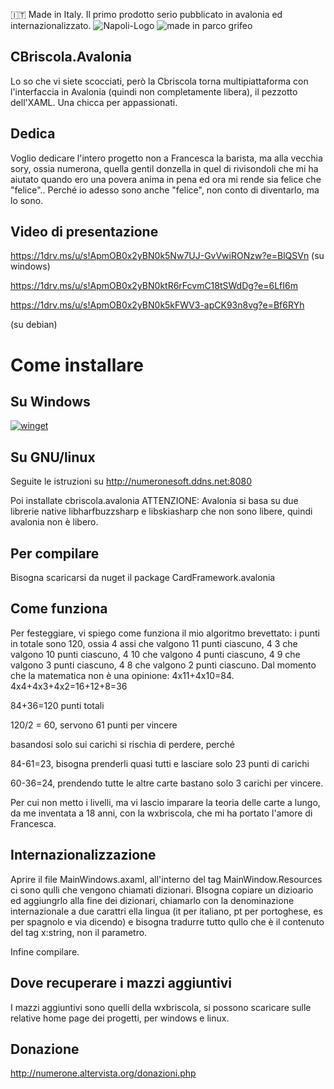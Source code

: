 :it: Made in Italy. Il primo prodotto serio pubblicato in avalonia ed internazionalizzato.
![Napoli-Logo](https://github.com/user-attachments/assets/8163c808-62d3-40d3-bce3-0957e57bc26a)
![made in parco grifeo](https://github.com/user-attachments/assets/fadbf046-aeae-4f11-bda4-eb332c701d56)


## CBriscola.Avalonia
Lo so che vi siete scocciati, però la Cbriscola torna multipiattaforma con l'interfaccia in Avalonia (quindi non completamente libera), il pezzotto dell'XAML. Una chicca per appassionati.

## Dedica
Voglio dedicare l'intero progetto non a Francesca la barista, ma alla vecchia sory, ossia numerona, quella gentil donzella in quel di rivisondoli che mi ha aiutato quando ero una povera anima in pena ed ora mi rende sia felice che "felice"..
Perché io adesso sono anche "felice", non conto di diventarlo, ma lo sono.

## Video di presentazione

 https://1drv.ms/u/s!ApmOB0x2yBN0k5Nw7UJ-GvVwiRONzw?e=BlQSVn (su windows)


https://1drv.ms/u/s!ApmOB0x2yBN0ktR6rFcvmC18tSWdDg?e=6LfI6m 

https://1drv.ms/u/s!ApmOB0x2yBN0k5kFWV3-apCK93n8vg?e=Bf6RYh

(su debian)

# Come installare

## Su Windows

[![winget](https://user-images.githubusercontent.com/49786146/159123313-3bdafdd3-5130-4b0d-9003-40618390943a.png)](https://marticliment.com/wingetui/share?pid=GiulioSorrentino.CBriscola.Avalonia&pname=CBriscola.Avalonia&psource=Winget:%20winget)

## Su GNU/linux
Seguite le istruzioni su http://numeronesoft.ddns.net:8080

Poi installate cbriscola.avalonia
ATTENZIONE:
Avalonia si basa su due librerie native libharfbuzzsharp e libskiasharp che non sono libere, quindi avalonia non è libero.

## Per compilare

Bisogna scaricarsi da nuget il package CardFramework.avalonia

## Come funziona
Per festeggiare, vi spiego come funziona il mio algoritmo brevettato:
i punti in totale sono 120, ossia 4 assi che valgono 11 punti ciascuno, 4 3 che valgono 10 punti ciascuno, 4 10 che valgono 4 punti ciascuno, 4 9 che valgono 3 punti ciascuno, 4 8 che valgono 2 punti ciascuno.
Dal momento che la matematica non è una opinione:
4x11+4x10=84.
4x4+4x3+4x2=16+12+8=36

84+36=120 punti totali

120/2 = 60, servono 61 punti per vincere

basandosi solo sui carichi si rischia di perdere, perché

84-61=23, bisogna prenderli quasi tutti e lasciare solo 23 punti di carichi

60-36=24, prendendo tutte le altre carte bastano solo 3 carichi per vincere.

Per cui non metto i livelli, ma vi lascio imparare la teoria delle carte a lungo, da me inventata a 18 anni, con la wxbriscola, che mi ha portato l'amore di Francesca.                                                                                                                                              
## Internazionalizzazione
Aprire il file MainWindows.axaml, all'interno del tag MainWindow.Resources ci sono qulli che vengono chiamati dizionari.
BIsogna copiare un dizioario ed aggiungrlo alla fine dei dizionari, chiamarlo con la denominazione internazionale a due carattri ella lingua (it per italiano, pt per portoghese, es per spagnolo e via dicendo) e bisogna tradurre tutto qullo che è il contenuto del tag x:string, non il parametro.

Infine compilare.

## Dove recuperare i mazzi aggiuntivi

I mazzi aggiuntivi sono quelli della wxbriscola, si possono scaricare sulle relative home page dei progetti, per windows e linux.


## Donazione

http://numerone.altervista.org/donazioni.php
